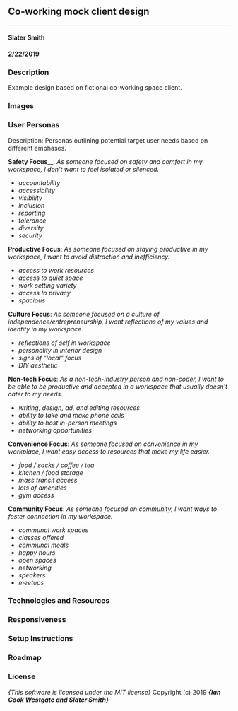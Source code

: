 ## Co-working mock client design
---

#### Slater Smith
#### 2/22/2019

### Description

Example design based on fictional co-working space client.

### Images

<!-- Mobile sketch: ![mobile sketch](img/readme-mobile.JPG)

Desktop sketch: ![desktop sketch](img/readme-desktop.JPG)

Mobile prototype: ![mobile prototype](img/mobile-prototype.png)

Desktop prototype: ![desktop prototype](img/desktop-prototype.png) -->

<!-- #### Desktop Version

![desktop user interface](img/desktop-sample.png)

#### Mobile Version

![mobile user interface](img/mobile-sample.png) -->

### User Personas

Description: Personas outlining potential target user needs based on different emphases.

__Safety Focus____: _As someone focused on safety and comfort in my workspace, I don't want to feel isolated or silenced._
* _accountability_
* _accessibility_
* _visibility_
* _inclusion_
* _reporting_
* _tolerance_
* _diversity_
* _security_

__Productive Focus__: _As someone focused on staying productive in my workspace, I want to avoid distraction and inefficiency._
* _access to work resources_
* _access to quiet space_
* _work setting variety_
* _access to privacy_
* _spacious_

__Culture Focus__: _As someone focused on a culture of independence/entrepreneurship, I want reflections of my values and identity in my workspace._
* _reflections of self in workspace_
* _personality in interior design_
* _signs of "local" focus_
* _DIY aesthetic_

__Non-tech Focus__: _As a non-tech-industry person and non-coder, I want to be able to be productive and accepted in a workspace that usually doesn't cater to my needs._
* _writing, design, ad, and editing resources_
* _ability to take and make phone calls_
* _ability to host in-person meetings_
* _networking opportunities_

__Convenience Focus__: _As someone focused on convenience in my workplace, I want easy access to resources that make my life easier._
* _food / sacks / coffee / tea_
* _kitchen / food storage_
* _mass transit access_
* _lots of amenities_
* _gym access_

__Community Focus__: _As someone focused on community, I want ways to foster connection in my workspace._
* _communal work spaces_
* _classes offered_
* _communal meals_
* _happy hours_
* _open spaces_
* _networking_
* _speakers_
* _meetups_


### Technologies and Resources

<!-- * HTML
* CSS
  * SASS
* JavaScript
  * jQuery -->

### Responsiveness

<!-- Describe how the site is responsive, and what different 'versions' this project includes (does it have a mobile version? tablet version? ) -->

### Setup Instructions

<!-- 1. Clone this repository @
2. Use a terminal of your choice (I use Git Bash) to access the webpage and its files by inputting: "git clone {the above clone link}"
3. Open the folder you receive and open the index.html link in the web browser of your choice (I use Google Chrome).

- Alternatively, click this gh-pages link to view it directly in the web browser of your choice: -->

### Roadmap
<!--
Is there work you plan on continuing doing on this project? Features you'd like to add?

*
*
*
* -->

### License

*{This software is licensed under the MIT license}*
Copyright (c) 2019 **_{Ian Cook Westgate and Slater Smith}_**
